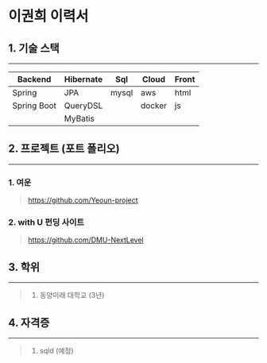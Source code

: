# 이권희 이력서
 
## 1. 기술 스택
---
| **Backend**    | **Hibernate**  | **Sql**        | **Cloud**      | **Front**      |
| -------------- | -------------- | -------------- | -------------- | -------------- |  
| Spring         | JPA            | mysql          | aws            | html           |
| Spring Boot    | QueryDSL       |                | docker         | js             |
|                | MyBatis        |                |                |                |

## 2. 프로젝트 (포트 폴리오)
---
### 1. 여운  
>  https://github.com/Yeoun-project
### 2. with U 펀딩 사이트  
>  https://github.com/DMU-NextLevel

## 3. 학위
---
> 1. 동양미래 대학교 (3년)

## 4. 자격증
---
> 1. sqld (예정)
